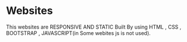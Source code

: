 # Websites
This websites are RESPONSIVE AND STATIC  Built By using HTML , CSS , BOOTSTRAP , JAVASCRIPT(in Some webites js is not used).
